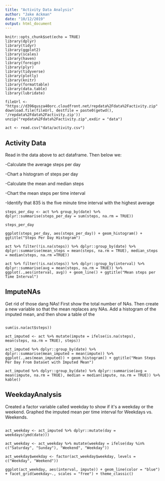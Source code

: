 ```yaml
---
title: "Activity Data Analysis"
author: "Jake Ackman"
date: "10/12/2019"
output: html_document
---
```


```{r include=FALSE, echo = FALSE}
knitr::opts_chunk$set(echo = TRUE)
library(dplyr)
library(tidyr)
library(ggplot2)
library(scales)
library(haven)
library(foreign)
library(plyr)
library(tidyverse)
library(plotly)
library(knitr)
library(formattable)
library(data.table)
library(lubridate)
```

```{r}
fileUrl <- "https://d396qusza40orc.cloudfront.net/repdata%2Fdata%2Factivity.zip"
download.file(fileUrl, destfile = paste0(getwd(), '/repdata%2Fdata%2Factivity.zip'))
unzip("repdata%2Fdata%2Factivity.zip",exdir = "data")

act <- read.csv("data/activity.csv")

```

## Activity Data

Read in the data above to act dataframe. Then below we:

-Calculate the average steps per day

-Chart a histogram of steps per day

-Calculate the mean and median steps

-Chart the mean steps per time interval

-Identify that 835 is the five minute time interval with the highest average

```{r}
steps_per_day <- act %>% group_by(date) %>% dplyr::summarise(steps_per_day = sum(steps, na.rm = TRUE))

steps_per_day

ggplot(steps_per_day, aes(steps_per_day)) + geom_histogram() + ggtitle("Steps Per Day Histogram")

act %>% filter(!is.na(steps)) %>% dplyr::group_by(date) %>% dplyr::summarise(mean_steps = mean(steps, na.rm = TRUE), median_steps = median(steps, na.rm =TRUE))

act %>% filter(!is.na(steps)) %>% dplyr::group_by(interval) %>% dplyr::summarise(avg = mean(steps, na.rm = TRUE)) %>% ggplot(.,aes(interval, avg)) + geom_line() + ggtitle("Mean steps per Time Interval")

```

## ImputeNAs

Get rid of those dang NAs! First show the total number of NAs. Then create a new variable so that the mean replaces any NAs. Add a histogram of the imputed mean, and then show a table of the 

```{r echo = TRUE}

sum(is.na(act$steps))

act_imputed <- act %>% mutate(impute = ifelse(is.na(steps), mean(steps, na.rm = TRUE), steps))

act_imputed %>% dplyr::group_by(date) %>% dplyr::summarise(mean_imputed = mean(impute)) %>% ggplot(.,aes(mean_imputed)) + geom_histogram() + ggtitle("Mean Steps Per Day From Dataset with Imputed Mean")

act_imputed %>% dplyr::group_by(date) %>% dplyr::summarise(avg = mean(impute, na.rm = TRUE), median = median(impute, na.rm = TRUE)) %>% kable()

```


## WeekdayAnalysis

Created a factor variable called weekday to show if it's a weekday or the weekend. Graphed the imputed mean per time interval for Weekdays vs. Weekends.

```{r echo = TRUE}

act_weekday <- act_imputed %>% dplyr::mutate(day = weekdays(ymd(date)))

act_weekday <- act_weekday %>% mutate(weekday = ifelse(day %in% c("Saturday", "Sunday"), "Weekend", "Weekday"))

act_weekday$weekday <- factor(act_weekday$weekday, levels = c("Weekday", "Weekend"))

ggplot(act_weekday, aes(interval, impute)) + geom_line(color = "blue") + facet_grid(weekday~., scales = "free") + theme_classic()


```
